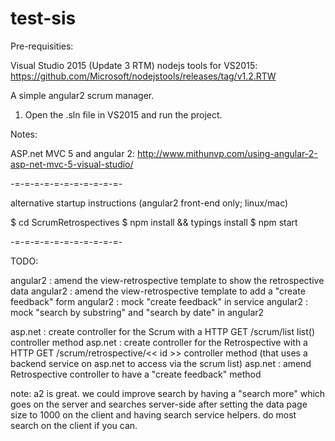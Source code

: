 # test-sis

Pre-requisities:

Visual Studio 2015 (Update 3 RTM)
nodejs tools for VS2015: https://github.com/Microsoft/nodejstools/releases/tag/v1.2.RTW

A simple angular2 scrum manager.

1) Open the .sln file in VS2015 and run the project.

Notes:

ASP.net MVC 5 and angular 2: http://www.mithunvp.com/using-angular-2-asp-net-mvc-5-visual-studio/ 

-=-=-=-=-=-=-=-=-=-=-=-

alternative startup instructions (angular2 front-end only; linux/mac)

$ cd ScrumRetrospectives
$ npm install && typings install
$ npm start

-=-=-=-=-=-=-=-=-=-=-=-

TODO:

angular2 : amend the view-retrospective template to show the retrospective data
angular2 : amend the view-retrospective template to add a "create feedback" form
angular2 : mock "create feedback" in service
angular2 : mock "search by substring" and "search by date" in angular2

asp.net : create controller for the Scrum with a HTTP GET /scrum/list list() controller method
asp.net : create controller for the Retrospective with a HTTP GET /scrum/retrospective/<< id >> controller method (that uses a backend service on asp.net to access via the scrum list)
asp.net : amend Retrospective controller to have a "create feedback" method

note: a2 is great.  we could improve search by having a "search more" which goes on the server and searches server-side after setting the data page size to 1000 on the client and having search service helpers.  do most search on the client if you can.
